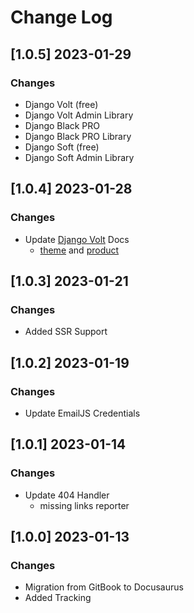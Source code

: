 # Change Log

## [1.0.5] 2023-01-29 
### Changes

- Django Volt (free)
- Django Volt Admin Library
- Django Black PRO
- Django Black PRO Library
- Django Soft (free)
- Django Soft Admin Library

## [1.0.4] 2023-01-28 
### Changes

- Update [Django Volt](https://appseed.us/product/volt-dashboard/django/) Docs
  - [theme](https://docs.appseed.us/boilerplate-code/django-templates/volt-dashboard/) and [product](https://docs.appseed.us/products/django-dashboards/volt/)

## [1.0.3] 2023-01-21 
### Changes

- Added SSR Support

## [1.0.2] 2023-01-19 
### Changes

- Update EmailJS Credentials

## [1.0.1] 2023-01-14 
### Changes

- Update 404 Handler
  - missing links reporter

## [1.0.0] 2023-01-13 
### Changes

- Migration from GitBook to Docusaurus
- Added Tracking

